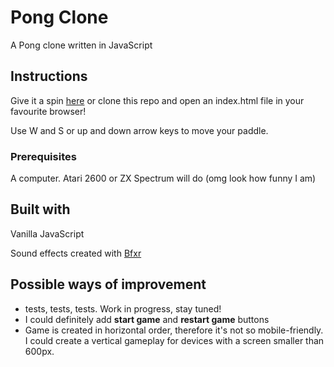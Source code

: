 # Pong Clone
A Pong clone written in JavaScript

## Instructions

Give it a spin [here](https://htmlpreview.github.io/?https://github.com/rafmosiolek/pong-clone/blob/master/index.html) or clone this repo and open an index.html file in your favourite browser!

Use W and S or up and down arrow keys to move your paddle. 

### Prerequisites

A computer. Atari 2600 or ZX Spectrum will do (omg look how funny I am)

## Built with

Vanilla JavaScript

Sound effects created with [Bfxr](http://www.bfxr.net/)

## Possible ways of improvement

* tests, tests, tests. Work in progress, stay tuned!
* I could definitely add **start game** and **restart game** buttons
* Game is created in horizontal order, therefore it's not so mobile-friendly. I could create a vertical gameplay for devices with a screen smaller than 600px.